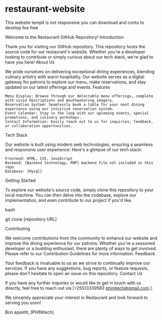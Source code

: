 # restaurant-website
This website templt is not responsive you can download and contu to develop foe free

Welcome to the Restaurant GitHub Repository!
Introduction

Thank you for visiting our GitHub repository. This repository hosts the source code for our restaurant's website. Whether you're a developer looking to contribute or simply curious about our tech stack, we're glad to have you here!
About Us

We pride ourselves on delivering exceptional dining experiences, blending culinary artistry with warm hospitality. Our website serves as a digital gateway for patrons to explore our menu, make reservations, and stay updated on our latest offerings and events.
Features

    Menu Display: Browse through our delectable menu offerings, complete with vivid descriptions and mouthwatering imagery.
    Reservation System: Seamlessly book a table for your next dining experience using our intuitive reservation system.
    Event Calendar: Stay in the loop with our upcoming events, special promotions, and culinary workshops.
    Contact Information: Easily reach out to us for inquiries, feedback, or collaboration opportunities.

Tech Stack

Our website is built using modern web technologies, ensuring a seamless and responsive user experience. Here's a glimpse of our tech stack:

    Frontend: HTML, CSS, JavaScript
    Backend: [Backend technology, PHP] backend file not included in this repo
    Database: [Mysql]

Getting Started

To explore our website's source code, simply clone this repository to your local machine. You can then delve into the codebase, explore our implementation, and even contribute to our project if you'd like.

bash

git clone [repository URL]

Contributing

We welcome contributions from the community to enhance our website and improve the dining experience for our patrons. Whether you're a seasoned developer or a budding enthusiast, there are plenty of ways to get involved. Please refer to our Contribution Guidelines for more information.
Feedback

Your feedback is invaluable to us as we strive to continually improve our services. If you have any suggestions, bug reports, or feature requests, please don't hesitate to open an issue on this repository.
Contact Us

If you have any further inquiries or would like to get in touch with us directly, feel free to reach out via [+25513339583 phinitech@gmail.com.].

We sincerely appreciate your interest in Restaurant  and look forward to serving you soon!

Bon appétit,
[PHINItech]
